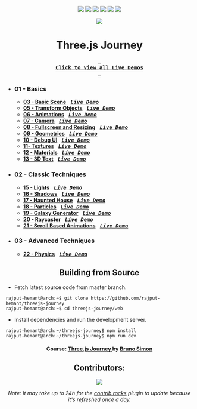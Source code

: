 <div align=center>

![][views] ![][stars] ![][forks] ![][issues] ![][license] ![][repo-size]

![][logo]

# Three.js Journey

**[<kbd> <br> **Click to view all Live Demos** <br> </kbd>][site]**

</div>

- ### 01 - Basics

  - [**03 - Basic Scene**][3c] &nbsp; **[<kbd>**_Live Demo_**</kbd>][3]**
  - [**05 - Transform Objects**][5c] &nbsp; **[<kbd>**_Live Demo_**</kbd>][5]**
  - [**06 - Animations**][6c] &nbsp; **[<kbd>**_Live Demo_**</kbd>][6]**
  - [**07 - Camera**][7c] &nbsp; **[<kbd>**_Live Demo_**</kbd>][7]**
  - [**08 - Fullscreen and Resizing**][8c] &nbsp; **[<kbd>**_Live Demo_**</kbd>][8]**
  - [**09 - Geometries**][9c] &nbsp; **[<kbd>**_Live Demo_**</kbd>][9]**
  - [**10 - Debug UI**][10c] &nbsp; **[<kbd>**_Live Demo_**</kbd>][10]**
  - [**11- Textures**][11c] &nbsp; **[<kbd>**_Live Demo_**</kbd>][11]**
  - [**12 - Materials**][12c] &nbsp; **[<kbd>**_Live Demo_**</kbd>][12]**
  - [**13 - 3D Text**][13c] &nbsp; **[<kbd>**_Live Demo_**</kbd>][13]**

- ### 02 - Classic Techniques

  - [**15 - Lights**][15c] &nbsp; **[<kbd>**_Live Demo_**</kbd>][15]**
  - [**16 - Shadows**][16c] &nbsp; **[<kbd>**_Live Demo_**</kbd>][16]**
  - [**17 - Haunted House**][17c] &nbsp; **[<kbd>**_Live Demo_**</kbd>][17]**
  - [**18 - Particles**][18c] &nbsp; **[<kbd>**_Live Demo_**</kbd>][18]**
  - [**19 - Galaxy Generator**][19c] &nbsp; **[<kbd>**_Live Demo_**</kbd>][19]**
  - [**20 - Raycaster**][20c] &nbsp; **[<kbd>**_Live Demo_**</kbd>][20]**
  - [**21 - Scroll Based Animations**][21c] &nbsp; **[<kbd>**_Live Demo_**</kbd>][21]**

- ### 03 - Advanced Techniques

  - [**22 - Physics**][22c] &nbsp; **[<kbd>**_Live Demo_**</kbd>][22]**

<div align="center">

## Building from Source

</div>

- Fetch latest source code from master branch.

```console
rajput-hemant@arch:~$ git clone https://github.com/rajput-hemant/threejs-journey
rajput-hemant@arch:~$ cd threejs-journey/web
```

- Install dependencies and run the development server.

```console
rajput-hemant@arch:~/threejs-journey$ npm install
rajput-hemant@arch:~/threejs-journey$ npm run dev
```

<div align = center>

#### Course: [Three.js Journey ][course] by [Bruno Simon][bruno]

## Contributors:

[![][contributors]][contributors-graph]

_Note: It may take up to 24h for the [contrib.rocks][contrib-rocks] plugin to update because it's refreshed once a day._

</div>

<!----------------------------------{ Labels }--------------------------------->

[views]: https://komarev.com/ghpvc/?username=threejs-journey&label=view%20counter&color=red&style=flat
[repo-size]: https://img.shields.io/github/repo-size/rajput-hemant/threejs-journey
[issues]: https://img.shields.io/github/issues-raw/rajput-hemant/threejs-journey
[license]: https://img.shields.io/github/license/rajput-hemant/threejs-journey
[forks]: https://img.shields.io/github/forks/rajput-hemant/threejs-journey?style=flat
[stars]: https://img.shields.io/github/stars/rajput-hemant/threejs-journey
[contributors]: https://contrib.rocks/image?repo=rajput-hemant/threejs-journey&max=500
[contributors-graph]: https://github.com/rajput-hemant/threejs-journey/graphs/contributors
[contrib-rocks]: https://contrib.rocks/preview?repo=rajput-hemant%2Fthreejs-journey

<!------------------------------------{ src }----------------------------------->

[3c]: ../src/01-basics/03-basic-scene/
[5c]: ../src/01-basics/05-transform-objects/
[6c]: ../src/01-basics/06-animations/
[7c]: ../src/01-basics/07-camera/
[8c]: ../src/01-basics/08-fullscreen-and-resizing/
[9c]: ../src/01-basics/09-geometries/
[10c]: ../src/01-basics/10-debug-ui/
[11c]: ../src/01-basics/11-textures/
[12c]: ../src/01-basics/12-materials/
[13c]: ../src/01-basics/13-3d-text/
[15c]: ../src/02-classic-techniques/15-lights/
[16c]: ../src/02-classic-techniques/16-shadows/
[17c]: ../src/02-classic-techniques/17-haunted-house/
[18c]: ../src/02-classic-techniques/18-particles/
[19c]: ../src/02-classic-techniques/19-galaxy-generator/
[20c]: ../src/02-classic-techniques/20-raycaster/
[21c]: ../src/02-classic-techniques/21-scroll-based-animations/
[22c]: ../src/03-advanced-techniques/22-physics/

<!-----------------------------------{ demos }---------------------------------->

[site]: https://threejs-journey-master.vercel.app
[3]: https://basics-threejs-journey.vercel.app
[5]: https://transform-objects-threejs-journey.vercel.app
[6]: https://animations-threejs-journey.vercel.app
[7]: https://camera-threejs-journey.vercel.app
[8]: https://fullscreen-and-resizing-threejs-journey.vercel.app
[9]: https://geometries-threejs-journey.vercel.app
[10]: https://debug-ui-threejs-journey.vercel.app
[11]: https://textures-threejs-journey.vercel.app
[12]: https://materials-threejs-journey.vercel.app
[13]: https://3d-text-threejs-journey.vercel.app
[15]: https://lights-threejs-journey.vercel.app
[16]: https://shadows-threejs-journey.vercel.app
[17]: https://haunted-house-threejs-journey.vercel.app
[18]: https://particles-threejs-journey.vercel.app
[19]: https://galaxy-generator-threejs-journey.vercel.app
[20]: https://raycaster-threejs-journey.vercel.app
[21]: https://scroll-based-animations-threejs-journey.vercel.app
[22]: https://physics-threejs-journey.vercel.app

<!-----------------------------------{ Links }---------------------------------->

[course]: https://threejs-journey.com/
[bruno]: https://bruno-simon.com/
[logo]: ../assets/images/threejs.png
